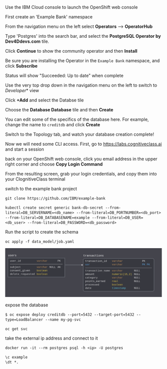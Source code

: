Use the IBM Cloud console to launch the OpenShift web console

First create an 'Example Bank' namespace

From the navigation menu on the left select **Operators** --> **OperatorHub**

Type 'Postgres' into the search bar, and select the **PostgreSQL Operator by Dev4Ddevs.com** tile.

Click **Continue** to show the community operator and then **Install**

Be sure you are installing the Operator in the `Example Bank` namespace, and click **Subscribe**

Status will show "Succeeded: Up to date" when complete

Use the very top drop down in the navigation menu on the left to switch to *Developer** view

Click **+Add** and select the Databse tile

Choose the **Database Database** tile and then **Create**

You can edit some of the specifics of the database here.  For example, change the name to `creditdb` and click **Create**

Switch to the Topology tab, and watch your database creation complete!

Now we will need some CLI access.  First, go to https://labs.cognitiveclass.ai and start a session

back on your OpenShift web console, click you email address in the upper right corner and choose **Copy Login Command**

From the resulting screen, grab your login credentials, and copy them into your ClognitiveClass terminal

switch to the example bank project

```
git clone https://github.com/IBM/example-bank
```

```
kubectl create secret generic bank-db-secret --from-literal=DB_SERVERNAME=<db_name> --from-literal=DB_PORTNUMBER=<db_port> --from-literal=DB_DATABASENAME=example --from-literal=DB_USER=<db_user> --from-literal=DB_PASSWORD=<db_password>
```

Run the script to create the schema

```
oc apply -f data_model/job.yaml
```

![schema](https://raw.githubusercontent.com/IBM/example-bank/main/images/schema-1.png)

expose the database

```
$ oc expose deploy creditdb --port=5432 --target-port=5432 --type=LoadBalancer --name my-pg-svc
```

```
oc get svc
```

take the external ip address and connect to it

```
docker run -it --rm postgres psql -h <ip> -U postgres
```

```
\c example
\dt *.
```
